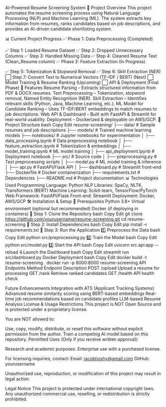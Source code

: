 AI-Powered Resume Screening System
📌 Project Overview
This project automates the resume screening process using Natural Language Processing (NLP) and Machine Learning (ML). The system extracts key information from resumes, ranks candidates based on job descriptions, and provides an AI-driven candidate shortlisting system.

📊 Current Project Progress
✅ Phase 1: Data Preprocessing (Completed)

✅ Step 1: Loaded Resume Dataset
✅ Step 2: Dropped Unnecessary Columns
✅ Step 3: Handled Missing Data
✅ Step 4: Cleaned Resume Text (Clean_Resume column)
✅ Phase 2: Feature Extraction (In Progress)

✅ Step 5: Tokenization & Stopword Removal
✅ Step 6: Skill Extraction (NER)
⬜ Step 7: Convert Text to Numerical Vectors (TF-IDF / BERT) (Next)
⬜ Model Training & Resume Ranking (Upcoming)
⬜ API & Deployment (Final Phase)
🚀 Features
Resume Parsing – Extracts structured information from PDF & DOCX resumes.
Text Preprocessing – Tokenization, stopword removal, Named Entity Recognition (NER).
Skill Extraction – Identifies relevant skills (Python, Java, Machine Learning, etc.).
ML Model for Candidate Ranking – Uses TF-IDF/BERT embeddings to match resumes to job descriptions.
Web API & Dashboard – Built with FastAPI & Streamlit for real-world usability.
Deployment – Dockerized & deployable on AWS/GCP.
📂 Project Structure
bash
Copy
Edit
resume-screening/
├── data/               # Sample resumes and job descriptions
├── models/             # Trained machine learning models
├── notebooks/          # Jupyter notebooks for experimentation
│   ├── data_processing.ipynb   # Data preprocessing notebook
│   ├── feature_extraction.ipynb  # Tokenization & embeddings
│   ├── model_training.ipynb   # ML model training
│   ├── api_deployment.ipynb      # Deployment notebook
├── src/                # Source code
│   ├── preprocessing.py  # Text preprocessing scripts
│   ├── model.py         # ML model training & inference
│   ├── api.py           # FastAPI/Flask API
│   ├── dashboard.py      # Streamlit front-end
├── Dockerfile          # Docker containerization
├── requirements.txt     # Dependencies
├── README.md           # Project documentation
📊 Technologies Used
Programming Language: Python
NLP Libraries: SpaCy, NLTK, Transformers (BERT)
Machine Learning: Scikit-learn, TensorFlow/PyTorch
Web Framework: FastAPI/Flask
Front-end: Streamlit
Deployment: Docker, AWS/GCP
🛠️ Installation & Setup
📌 Prerequisites
Python 3.8+
Virtual environment (optional but recommended)
Docker (if deploying in containers)
📌 Step 1: Clone the Repository
bash
Copy
Edit
git clone https://github.com/yourusername/resume-screening.git
cd resume-screening
📌 Step 2: Install Dependencies
bash
Copy
Edit
pip install -r requirements.txt
📌 Step 3: Run the Application
1️⃣ Preprocess the Data
bash
Copy
Edit
python src/preprocessing.py
2️⃣ Train the Model
bash
Copy
Edit
python src/model.py
3️⃣ Start the API
bash
Copy
Edit
uvicorn src.api:app --reload
4.Launch the Dashboard
bash
Copy
Edit
streamlit run src/dashboard.py
 Docker Deployment
bash
Copy
Edit
docker build -t resume-screening .
docker run -p 8000:8000 resume-screening
 API Endpoints
Method	Endpoint	Description
POST	/upload	Upload a resume for processing
GET	/rank	Retrieve ranked candidates
GET	/health	API health check

Future Enhancements
Integration with ATS (Applicant Tracking Systems)
Advanced resume similarity scoring using BERT-based embeddings
Real-time job recommendations based on candidate profiles
LLM-based Resume Analysis
License & Usage Restrictions
 This project is NOT Open Source and is protected under a proprietary license.

You are NOT allowed to:

Use, copy, modify, distribute, or resell this software without explicit permission from the author.
Train a competing AI model based on this repository.
Permitted Uses (Only if you receive written approval):

Research and academic purposes.
Enterprise use with a purchased license.

For licensing inquiries, contact:
Email: jacobtjoshy@gmail.com
GitHub: yourusername

 Unauthorized use, reproduction, or modification of this project may result in legal action.

Legal Notice
This project is protected under international copyright laws.
Any unauthorized commercial use, reselling, or redistribution is strictly prohibited.